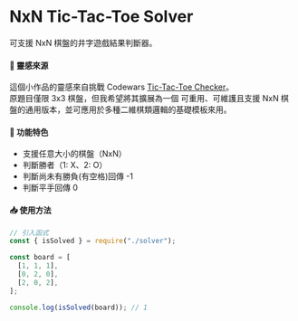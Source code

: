 # NxN Tic-Tac-Toe Solver

可支援 NxN 棋盤的井字遊戲結果判斷器。

#### 📌 靈感來源

這個小作品的靈感來自挑戰 Codewars [Tic-Tac-Toe Checker](https://www.codewars.com/kata/525caa5c1bf619d28c000335)。  
原題目僅限 3x3 棋盤，但我希望將其擴展為一個 可重用、可維護且支援 NxN 棋盤的通用版本，並可應用於多種二維棋類邏輯的基礎模板來用。
<br>

#### 📌 功能特色

- 支援任意大小的棋盤（NxN）
- 判斷勝者（1: X、2: O）
- 判斷尚未有勝負(有空格)回傳 -1
- 判斷平手回傳 0
  <br>

#### 📥 使用方法

```js
// 引入函式
const { isSolved } = require("./solver");

const board = [
  [1, 1, 1],
  [0, 2, 0],
  [2, 0, 2],
];

console.log(isSolved(board)); // 1
```
